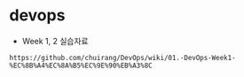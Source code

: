 # devops
- Week 1, 2 실습자료
```
https://github.com/chuirang/DevOps/wiki/01.-DevOps-Week1-%EC%8B%A4%EC%8A%B5%EC%9E%90%EB%A3%8C
```
